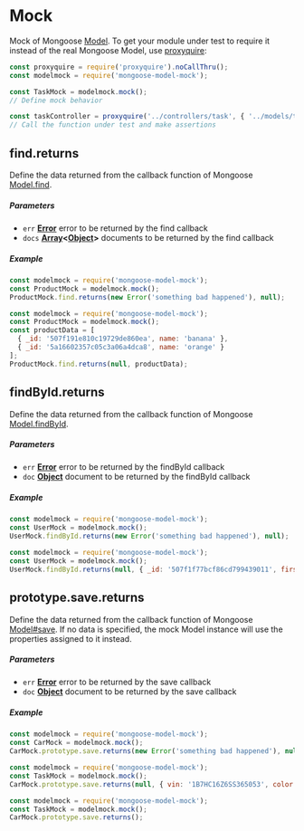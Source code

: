 # Mock
Mock of Mongoose [Model](). To get your module under test to require it instead of the real Mongoose Model, use [proxyquire]():
```javaScript
const proxyquire = require('proxyquire').noCallThru();
const modelmock = require('mongoose-model-mock');

const TaskMock = modelmock.mock();
// Define mock behavior

const taskController = proxyquire('../controllers/task', { '../models/task': TaskMock } );
// Call the function under test and make assertions
```

## find.returns
Define the data returned from the callback function of Mongoose [Model.find](http://mongoosejs.com/docs/api.html#model_Model.find).

##### Parameters
- `err` **[Error](https://developer.mozilla.org/en-US/docs/Web/JavaScript/Reference/Global_Objects/Error)** error to be returned by the find callback
- `docs` **[Array](https://developer.mozilla.org/en-US/docs/Web/JavaScript/Reference/Global_Objects/Array)&lt;[Object](https://developer.mozilla.org/en-US/docs/Web/JavaScript/Reference/Global_Objects/Object)>** documents to be returned by the find callback


##### Example
```javascript
const modelmock = require('mongoose-model-mock');
const ProductMock = modelmock.mock();
ProductMock.find.returns(new Error('something bad happened'), null);
```

```javascript
const modelmock = require('mongoose-model-mock');
const ProductMock = modelmock.mock();
const productData = [
  { _id: '507f191e810c19729de860ea', name: 'banana' },
  { _id: '5a16602357c05c3a06a4dca8', name: 'orange' }
];
ProductMock.find.returns(null, productData);
```

## findById.returns
Define the data returned from the callback function of Mongoose [Model.findById](http://mongoosejs.com/docs/api.html#model_Model.findById).

##### Parameters
- `err` **[Error](https://developer.mozilla.org/en-US/docs/Web/JavaScript/Reference/Global_Objects/Error)** error to be returned by the findById callback
- `doc` **[Object](https://developer.mozilla.org/en-US/docs/Web/JavaScript/Reference/Global_Objects/Object)** document to be returned by the findById callback


##### Example
```javascript
const modelmock = require('mongoose-model-mock');
const UserMock = modelmock.mock();
UserMock.findById.returns(new Error('something bad happened'), null);
```

```javascript
const modelmock = require('mongoose-model-mock');
const UserMock = modelmock.mock();
UserMock.findById.returns(null, { _id: '507f1f77bcf86cd799439011', firstName: 'Sally', lastName: 'Saltwater' });
```

## prototype.save.returns
Define the data returned from the callback function of Mongoose [Model#save](http://mongoosejs.com/docs/api.html#model_Model-save). If no data is specified, the mock Model instance will use the properties assigned to it instead.

##### Parameters
- `err` **[Error](https://developer.mozilla.org/en-US/docs/Web/JavaScript/Reference/Global_Objects/Error)** error to be returned by the save callback
- `doc` **[Object](https://developer.mozilla.org/en-US/docs/Web/JavaScript/Reference/Global_Objects/Object)** document to be returned by the save callback


##### Example
```javascript
const modelmock = require('mongoose-model-mock');
const CarMock = modelmock.mock();
CarMock.prototype.save.returns(new Error('something bad happened'), null);
```

```javascript
const modelmock = require('mongoose-model-mock');
const TaskMock = modelmock.mock();
CarMock.prototype.save.returns(null, { vin: '1B7HC16Z6SS365053', color: 'viper red' });
```

```javascript
const modelmock = require('mongoose-model-mock');
const TaskMock = modelmock.mock();
CarMock.prototype.save.returns();
```
